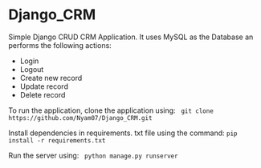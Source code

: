 # Django_CRM

Simple Django CRUD CRM Application.
It uses MySQL as the Database an performs the following actions:

- Login
- Logout
- Create new record
- Update record
- Delete record

To run the application, clone the application using:
` git clone https://github.com/Nyam07/Django_CRM.git`

Install dependencies in requirements. txt file using the command:
`pip install -r requirements.txt`

Run the server using:
` python manage.py runserver`
